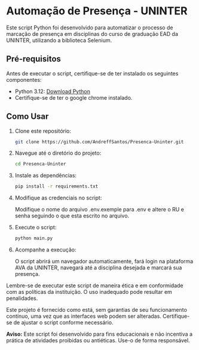 # Automação de Presença - UNINTER

Este script Python foi desenvolvido para automatizar o processo de marcação de presença em disciplinas do curso de graduação EAD da UNINTER, utilizando a biblioteca Selenium.

## Pré-requisitos

Antes de executar o script, certifique-se de ter instalado os seguintes componentes:

- Python 3.12: [Download Python](https://www.python.org/downloads/)
- Certifique-se de ter o google chrome instalado.


## Como Usar

1. Clone este repositório:

   ```bash
   git clone https://github.com/AndreffSantos/Presenca-Uninter.git
   ```

2. Navegue até o diretório do projeto:

   ```bash
   cd Presenca-Uninter
   ```

3. Instale as dependências: 
   ```bash
   pip install -r requirements.txt
   ```

4. Modifique as credenciais no script:

   Modifique o nome do arquivo .env.exemple para .env e altere o RU e senha seguindo o que esta escrito no arquivo.


5. Execute o script:

   ```bash
   python main.py
   ```

6. Acompanhe a execução:

   O script abrirá um navegador automaticamente, fará login na plataforma AVA da UNINTER, navegará até a disciplina desejada e marcará sua presença.

Lembre-se de executar este script de maneira ética e em conformidade com as políticas da instituição. O uso inadequado pode resultar em penalidades.

Este projeto é fornecido como está, sem garantias de seu funcionamento contínuo, uma vez que as interfaces web podem ser alteradas. Certifique-se de ajustar o script conforme necessário.

**Aviso:** Este script foi desenvolvido para fins educacionais e não incentiva a prática de atividades proibidas ou antiéticas. Use-o de forma responsável.